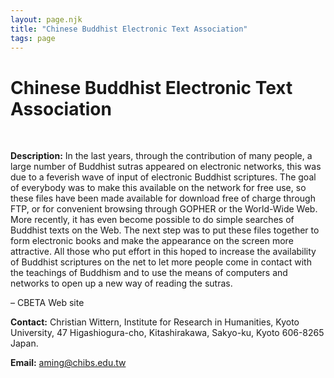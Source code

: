 ```yaml
---
layout: page.njk
title: "Chinese Buddhist Electronic Text Association"
tags: page
---
```

# Chinese Buddhist Electronic Text Association



 
 


**Description:** In the last years, through the contribution of many people, a large number of Buddhist
 sutras appeared on electronic networks, this was due to a feverish wave of input of
 electronic Buddhist scriptures. The goal of everybody was to make this available on
 the network for free use, so these files have been made available for download free
 of charge through FTP, or for convenient browsing through GOPHER or the World-Wide
 Web. More recently, it has even become possible to do simple searches of Buddhist
 texts on the Web. The next step was to put these files together to form electronic
 books and make the appearance on the screen more attractive. All those who put effort
 in this hoped to increase the availability of Buddhist scriptures on the net to let
 more people come in contact with the teachings of Buddhism and to use the means of
 computers and networks to open up a new way of reading the sutras.
 
 – CBETA Web site
 
 **Contact:** Christian Wittern, Institute for Research in Humanities, Kyoto University, 47 Higashiogura-cho,
 Kitashirakawa, Sakyo-ku, Kyoto 606-8265 Japan.
 
 **Email:** aming@chibs.edu.tw
 
 
  
 
 

